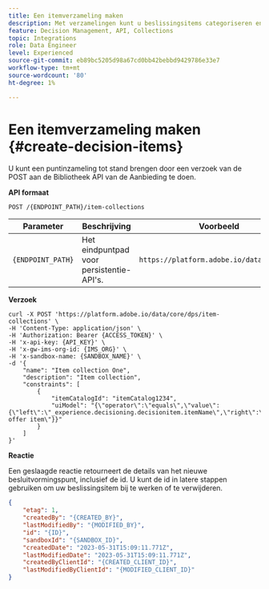```yaml
---
title: Een itemverzameling maken
description: Met verzamelingen kunt u beslissingsitems categoriseren en groeperen op basis van uw voorkeuren.
feature: Decision Management, API, Collections
topic: Integrations
role: Data Engineer
level: Experienced
source-git-commit: eb89bc5205d98a67cd0bb42bebbd9429786e33e7
workflow-type: tm+mt
source-wordcount: '80'
ht-degree: 1%

---
```



# Een itemverzameling maken {#create-decision-items}

U kunt een puntinzameling tot stand brengen door een verzoek van de POST aan de Bibliotheek API van de Aanbieding te doen.

**API formaat**

```http
POST /{ENDPOINT_PATH}/item-collections
```

| Parameter | Beschrijving | Voorbeeld |
| --------- | ----------- | ------- |
| `{ENDPOINT_PATH}` | Het eindpuntpad voor persistentie-API&#39;s. | `https://platform.adobe.io/data/core/dps` |

**Verzoek**

```shell
curl -X POST 'https://platform.adobe.io/data/core/dps/item-collections' \
-H 'Content-Type: application/json' \
-H 'Authorization: Bearer {ACCESS_TOKEN}' \
-H 'x-api-key: {API_KEY}' \
-H 'x-gw-ims-org-id: {IMS_ORG}' \
-H 'x-sandbox-name: {SANDBOX_NAME}' \
-d '{     
    "name": "Item collection One",
    "description": "Item collection",
    "constraints": [
        {
            "itemCatalogId": "itemCatalog1234",
            "uiModel": "{\"operator\":\"equals\",\"value\":{\"left\":\"_experience.decisioning.decisionitem.itemName\",\"right\":\"Some offer item\"}}"
        }
    ]
}'
```

**Reactie**

Een geslaagde reactie retourneert de details van het nieuwe besluitvormingspunt, inclusief de id. U kunt de id in latere stappen gebruiken om uw beslissingsitem bij te werken of te verwijderen.

```json
{
    "etag": 1,
    "createdBy": "{CREATED_BY}",
    "lastModifiedBy": "{MODIFIED_BY}",
    "id": "{ID}",
    "sandboxId": "{SANDBOX_ID}",
    "createdDate": "2023-05-31T15:09:11.771Z",
    "lastModifiedDate": "2023-05-31T15:09:11.771Z",
    "createdByClientId": "{CREATED_CLIENT_ID}",
    "lastModifiedByClientId": "{MODIFIED_CLIENT_ID}"
}
```
